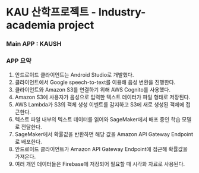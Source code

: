 # KAU 산학프로젝트 - Industry-academia project
### Main APP : KAUSH


### APP 요약
1. 안드로이드 클라이언트는 Android Studio로 개발했다.
2. 클라이언트에서 Google speech-to-text를 이용해 음성 변환을 진행한다.
3. 클라이언트와 Amazon S3를 연결하기 위해 AWS Cognito를 사용했다.
4. Amazon S3에 사용자가 음성으로 입력한 텍스트 데이터가 파일 형태로 저장된다.
5. AWS Lambda가 S3의 객체 생성 이벤트를 감지하고 S3에 새로 생성된 객체에 접근한다.
6. 텍스트 파일 내부의 텍스트 데이터를 읽어와 SageMaker에서 배포 중인 학습 모델로 전달한다.
7. SageMaker에서 확률값을 반환하면 해당 값을 Amazon API Gateway Endpoint로 배포한다.
8. 안드로이드 클라이언트가 Amazon API Gateway Endpoint에 접근해 확률값을 가져온다.
9. 여러 개인 데이터들은 Firebase에 저장되어 필요할 때 시각화 자료로 사용된다.